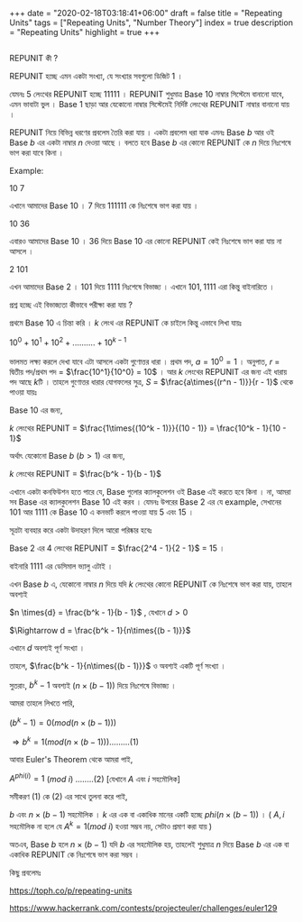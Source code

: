 +++
date = "2020-02-18T03:18:41+06:00"
draft = false
title = "Repeating Units"
tags = ["Repeating Units", "Number Theory"]
index = true
description = "Repeating Units"
highlight = true
+++

##

REPUNIT কী ?

REPUNIT হচ্ছে এমন একটা সংখ্যা, যে সংখ্যার সবগুলো ডিজিট 1 ।

যেমনঃ $5$ লেংথের REPUNIT হচ্ছে $11111$ । REPUNIT শুধুমাত্র Base $10$ নাম্বার সিস্টেমে বানানো যাবে, এমন ভাবাটা ভুল । Base $1$ ছাড়া আর যেকোনো নাম্বার সিস্টেমেই নির্দিষ্ট লেংথের REPUNIT নাম্বার বানানো যায় ।

REPUNIT নিয়ে বিভিন্ন ধরণের প্রবলেম তৈরি করা যায় । একটা প্রবলেম ধরা যাক এমনঃ Base $b$ আর ওই Base $b$ এর একটা নাম্বার $n$ দেওয়া আছে । বলতে হবে Base $b$ এর কোনো REPUNIT কে $n$ দিয়ে নিঃশেষে ভাগ করা যাবে কিনা ।

Example:

$10$ $7$

এখানে আমাদের Base $10$ । $7$ দিয়ে $111111$ কে নিঃশেষে ভাগ করা যায় ।

$10$ $36$

এবারও আমাদের Base $10$ । $36$ দিয়ে Base $10$ এর কোনো REPUNIT কেই নিঃশেষে ভাগ করা যায় না আসলে ।

$2$ $101$

এখন আমাদের Base $2$ । $101$ দিয়ে $1111$ নিঃশেষে বিভাজ্য । এখানে $101, 1111$ এরা কিন্তু বাইনারিতে ।

প্রশ্ন হচ্ছে এই বিভাজ্যতা কীভাবে পরীক্ষা করা যায় ?

প্রথমে Base $10$ এ চিন্তা করি । $k$ লেংথ এর REPUNIT কে চাইলে কিন্তু এভাবে লিখা যায়ঃ

$10^0 + 10^1 + 10^2 +..........+ 10^{k - 1}$

ভালমত লক্ষ্য করলে দেখা যাবে এটা আসলে একটা গুণোত্তর ধারা । প্রথম পদ, $a = 10^0 = 1$ । অনুপাত, $r$ = দ্বিতীয় পদ/প্রথম পদ = $\frac{10^1}{10^0} = 10$ । আর $k$ লেংথের REPUNIT এর জন্য এই ধারায় পদ আছে $k$টি । তাহলে গুণোত্তর ধারার যোগফলের সুত্র, $S$ = $\frac{a\times{(r^n - 1)}}{r - 1}$ থেকে পাওয়া যায়ঃ

Base $10$ এর জন্য,

$k$ লেংথের REPUNIT = $\frac{1\times{(10^k - 1)}}{(10 - 1)} = \frac{10^k - 1}{10 - 1}$

অর্থাৎ যেকোনো Base $b$ ($b > 1$) এর জন্য,

$k$ লেংথের REPUNIT = $\frac{b^k - 1}{b - 1}$

এখানে একটা কনফিউশন হতে পারে যে, Base গুলোর ক্যালকুলেশন ওই Base এই করতে হবে কিনা । না, আমরা সব Base এর ক্যালকুলেশন Base $10$ এই করব । যেমনঃ উপরের Base $2$ এর যে example, সেখানের $101$ আর $1111$ কে Base $10$ এ কনভার্ট করলে পাওয়া যায় $5$ এবং $15$ ।

সূত্রটা ব্যবহার করে একটা উদাহরণ দিলে আরো পরিষ্কার হবেঃ

Base $2$ এর $4$ লেংথের REPUNIT = $\frac{2^4 - 1}{2 - 1}$ = $15$ ।

বাইনারি $1111$ এর ডেসিমাল ভ্যালু এটাই ।

এখন Base $b$ এ, যেকোনো নাম্বার $n$ দিয়ে যদি $k$ লেংথের কোনো REPUNIT কে নিঃশেষে ভাগ করা যায়, তাহলে অবশ্যই

$n \times{d} = \frac{b^k - 1}{b - 1}$ , যেখানে $d > 0$

$\Rightarrow d = \frac{b^k - 1}{n\times{(b - 1)}}$

এখানে $d$ অবশ্যই পূর্ণ সংখ্যা ।

তাহলে, $\frac{b^k - 1}{n\times{(b - 1)}}$ ও অবশ্যই একটি পূর্ণ সংখ্যা ।

সুতরাং, ${b^k - 1}$ অবশ্যই $(n\times{(b - 1)})$ দিয়ে নিঃশেষে বিভাজ্য ।

আমরা তাহলে লিখতে পারি,

$(b^k - 1) = 0 (mod (n\times{(b - 1)}) )$

$\Rightarrow b^k = 1 (mod (n\times{(b - 1)}) ) .........(1)$

আবার Euler's Theorem থেকে আমরা পাই,

$A^{phi(i)} = 1$ ($mod$ $i$) $........(2)$ [যেখানে $A$ এবং $i$ সহমৌলিক]

সমীকরণ $(1)$ কে $(2)$ এর সাথে তুলনা করে পাই,

$b$ এবং $n\times{(b - 1)}$ সহমৌলিক । $k$ এর এক বা একাধিক মানের একটি হচ্ছে $phi( n\times{(b - 1)} )$ । ( $A, i$ সহমৌলিক না হলে যে $A^k = 1$($mod$ $i$) হওয়া সম্ভব নয়, সেটাও প্রমাণ করা যায় )

অতএব, Base $b$ হলে $n\times{(b - 1)}$ যদি $b$ এর সহমৌলিক হয়, তাহলেই শুধুমাত্র $n$ দিয়ে Base $b$ এর এক বা একাধিক REPUNIT কে নিঃশেষে ভাগ করা সম্ভব ।

কিছু প্রবলেমঃ

https://toph.co/p/repeating-units

https://www.hackerrank.com/contests/projecteuler/challenges/euler129